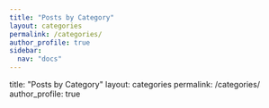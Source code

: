 ```yaml
---
title: "Posts by Category"
layout: categories
permalink: /categories/
author_profile: true
sidebar:
  nav: "docs"
---
```



title: "Posts by Category"
layout: categories
permalink: /categories/
author_profile: true
